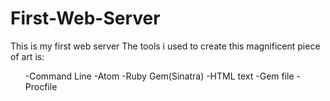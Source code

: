 # First-Web-Server
This is my first web server
The tools i used to create this magnificent piece of art is:
<ul>-Command Line
-Atom
-Ruby Gem(Sinatra)
-HTML text
-Gem file
-Procfile</ul>
